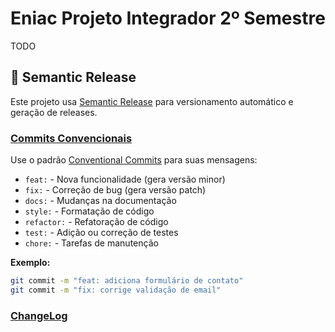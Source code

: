 # Eniac Projeto Integrador 2º Semestre

TODO

## 🚀 Semantic Release

Este projeto usa [Semantic Release](https://semantic-release.gitbook.io/) para versionamento automático e geração de releases.

### [Commits Convencionais](./docs/COMMIT_EXAMPLES)

Use o padrão [Conventional Commits](https://www.conventionalcommits.org/) para suas mensagens:

- `feat:` - Nova funcionalidade (gera versão minor)
- `fix:` - Correção de bug (gera versão patch)
- `docs:` - Mudanças na documentação
- `style:` - Formatação de código
- `refactor:` - Refatoração de código
- `test:` - Adição ou correção de testes
- `chore:` - Tarefas de manutenção

**Exemplo:**

```bash
git commit -m "feat: adiciona formulário de contato"
git commit -m "fix: corrige validação de email"
```

### [ChangeLog](./CHANGELOG)